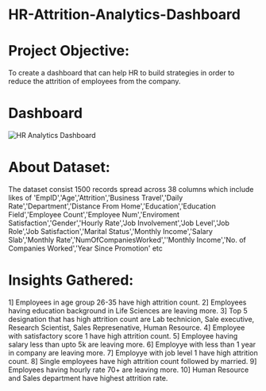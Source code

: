 # HR-Attrition-Analytics-Dashboard
# Project Objective:
To create a dashboard that can help HR to build strategies in order to reduce the attrition of employees from the company.

# Dashboard
![HR Analytics Dashboard](https://github.com/user-attachments/assets/a759de15-cd79-42a7-837f-0856e7bca361)


# About Dataset:
The dataset consist 1500 records spread across 38 columns which include likes of 'EmpID','Age','Attrition','Business Travel','Daily Rate','Department','Distance From Home','Education','Education Field','Employee Count','Employee Num','Enviroment Satisfaction','Gender','Hourly Rate','Job Involvement','Job Level','Job Role','Job Satisfaction','Marital Status','Monthly Income','Salary Slab','Monthly Rate','NumOfCompaniesWorked',''Monthly Income','No. of Companies Worked','Year Since Promotion' etc

# Insights Gathered:
1] Employees in age group 26-35 have high attrition count.
2] Employees having education background in Life Sciences are leaving more.
3] Top 5 designation that has high attrition count are Lab technicion, Sale executive, Research Scientist, Sales Represenative, Human Resource.
4] Employee with satisfactory score 1 have high attrition count.
5] Employee having salary less than upto 5k are leaving more.
6] Employye with less than 1 year in company are leaving more.
7] Employye with job level 1 have high attrition count.
8] Single employees have high attrition count followed by married.
9] Employees having hourly rate 70+ are leaving more.
10] Human Resource and Sales department have highest attrition rate.
